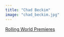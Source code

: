 ```yaml
---
title: "Chad Beckim"
image: "chad_beckim.jpg"
---
```


[Rolling World Premieres](/programs/rolling-world-premieres)